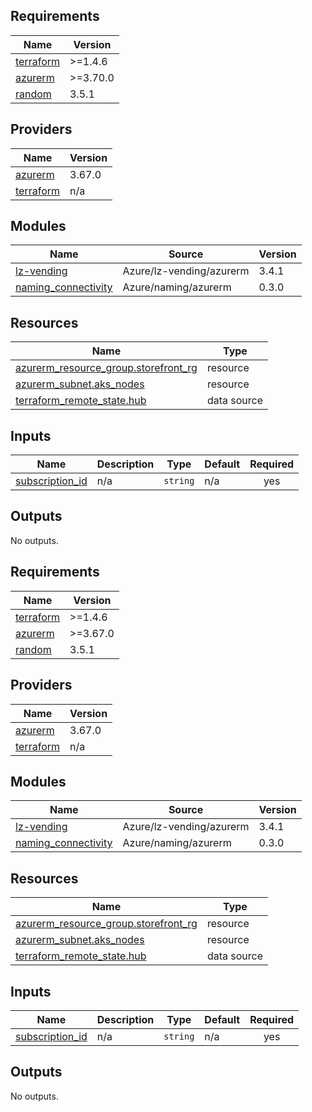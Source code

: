 ## Requirements

| Name | Version |
|------|---------|
| <a name="requirement_terraform"></a> [terraform](#requirement\_terraform) | >=1.4.6 |
| <a name="requirement_azurerm"></a> [azurerm](#requirement\_azurerm) | >=3.70.0 |
| <a name="requirement_random"></a> [random](#requirement\_random) | 3.5.1 |

## Providers

| Name | Version |
|------|---------|
| <a name="provider_azurerm"></a> [azurerm](#provider\_azurerm) | 3.67.0 |
| <a name="provider_terraform"></a> [terraform](#provider\_terraform) | n/a |

## Modules

| Name | Source | Version |
|------|--------|---------|
| <a name="module_lz-vending"></a> [lz-vending](#module\_lz-vending) | Azure/lz-vending/azurerm | 3.4.1 |
| <a name="module_naming_connectivity"></a> [naming\_connectivity](#module\_naming\_connectivity) | Azure/naming/azurerm | 0.3.0 |

## Resources

| Name | Type |
|------|------|
| [azurerm_resource_group.storefront_rg](https://registry.terraform.io/providers/hashicorp/azurerm/latest/docs/resources/resource_group) | resource |
| [azurerm_subnet.aks_nodes](https://registry.terraform.io/providers/hashicorp/azurerm/latest/docs/resources/subnet) | resource |
| [terraform_remote_state.hub](https://registry.terraform.io/providers/hashicorp/terraform/latest/docs/data-sources/remote_state) | data source |

## Inputs

| Name | Description | Type | Default | Required |
|------|-------------|------|---------|:--------:|
| <a name="input_subscription_id"></a> [subscription\_id](#input\_subscription\_id) | n/a | `string` | n/a | yes |

## Outputs

No outputs.
<!-- BEGINNING OF PRE-COMMIT-TERRAFORM DOCS HOOK -->
## Requirements

| Name | Version |
|------|---------|
| <a name="requirement_terraform"></a> [terraform](#requirement\_terraform) | >=1.4.6 |
| <a name="requirement_azurerm"></a> [azurerm](#requirement\_azurerm) | >=3.67.0 |
| <a name="requirement_random"></a> [random](#requirement\_random) | 3.5.1 |

## Providers

| Name | Version |
|------|---------|
| <a name="provider_azurerm"></a> [azurerm](#provider\_azurerm) | 3.67.0 |
| <a name="provider_terraform"></a> [terraform](#provider\_terraform) | n/a |

## Modules

| Name | Source | Version |
|------|--------|---------|
| <a name="module_lz-vending"></a> [lz-vending](#module\_lz-vending) | Azure/lz-vending/azurerm | 3.4.1 |
| <a name="module_naming_connectivity"></a> [naming\_connectivity](#module\_naming\_connectivity) | Azure/naming/azurerm | 0.3.0 |

## Resources

| Name | Type |
|------|------|
| [azurerm_resource_group.storefront_rg](https://registry.terraform.io/providers/hashicorp/azurerm/latest/docs/resources/resource_group) | resource |
| [azurerm_subnet.aks_nodes](https://registry.terraform.io/providers/hashicorp/azurerm/latest/docs/resources/subnet) | resource |
| [terraform_remote_state.hub](https://registry.terraform.io/providers/hashicorp/terraform/latest/docs/data-sources/remote_state) | data source |

## Inputs

| Name | Description | Type | Default | Required |
|------|-------------|------|---------|:--------:|
| <a name="input_subscription_id"></a> [subscription\_id](#input\_subscription\_id) | n/a | `string` | n/a | yes |

## Outputs

No outputs.
<!-- END OF PRE-COMMIT-TERRAFORM DOCS HOOK -->
